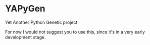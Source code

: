 # YAPyGen
Yet Another Python Genetic project

For now I would not suggest you to use this, since it's in a very early development stage.

